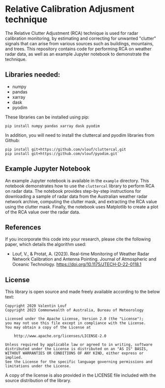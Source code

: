 # Relative Calibration Adjusment technique

The Relative Clutter Adjustment (RCA) technique is used for radar calibration monitoring, by estimating and correcting for unwanted "clutter" signals that can arise from various sources such as buildings, mountains, and trees. This repository contains code for performing RCA on weather radar data, as well as an example Jupyter notebook to demonstrate the technique.

## Libraries needed:

- numpy
- pandas 
- xarray
- dask
- pyodim

These libraries can be installed using pip:
```
pip install numpy pandas xarray dask pyodim
```

In addition, you will need to install the cluttercal and pyodim libraries from Github:
```
pip install git+https://github.com/vlouf/cluttercal.git
pip install git+https://github.com/vlouf/pyodim.git`
```

## Example Jupyter Notebook

An example Jupyter notebook is available in the `example` directory. This notebook demonstrates how to use the `cluttercal` library to perform RCA on radar data. The notebook provides step-by-step instructions for downloading a sample of radar data from the Australian weather radar network archive, computing the clutter mask, and extracting the RCA value using the clutter mask. Finally, the notebook uses Matplotlib to create a plot of the RCA value over the radar data.

## References

If you incorporate this code into your research, please cite the following paper, which details the algorithm used:

- Louf, V., & Protat, A. (2023). Real-time Monitoring of Weather Radar Network Calibration and Antenna Pointing. Journal of Atmospheric and Oceanic Technology. https://doi.org/10.1175/JTECH-D-22-0118.1

## License

This library is open source and made freely available according to the below
text:

    Copyright 2020 Valentin Louf
    Copyright 2023 Commonwealth of Australia, Bureau of Meteorology

    Licensed under the Apache License, Version 2.0 (the "License");
    you may not use this file except in compliance with the License.
    You may obtain a copy of the License at

        http://www.apache.org/licenses/LICENSE-2.0

    Unless required by applicable law or agreed to in writing, software
    distributed under the License is distributed on an "AS IS" BASIS,
    WITHOUT WARRANTIES OR CONDITIONS OF ANY KIND, either express or implied.
    See the License for the specific language governing permissions and
    limitations under the License.

A copy of the license is also provided in the LICENSE file included with the
source distribution of the library.
